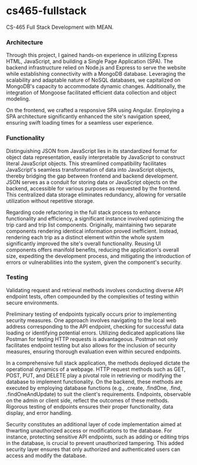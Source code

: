# cs465-fullstack
CS-465 Full Stack Development with MEAN.
### Architecture 
Through this project, I gained hands-on experience in utilizing Express HTML, JavaScript, and building a Single Page Application (SPA). The backend infrastructure relied on Node.js and Express to serve the website while establishing connectivity with a MongoDB database. Leveraging the scalability and adaptable nature of NoSQL databases, we capitalized on MongoDB's capacity to accommodate dynamic changes. Additionally, the integration of Mongoose facilitated efficient data collection and object modeling.

On the frontend, we crafted a responsive SPA using Angular. Employing a SPA architecture significantly enhanced the site's navigation speed, ensuring swift loading times for a seamless user experience.

### Functionality

Distinguishing JSON from JavaScript lies in its standardized format for object data representation, easily interpretable by JavaScript to construct literal JavaScript objects. This streamlined compatibility facilitates JavaScript's seamless transformation of data into JavaScript objects, thereby bridging the gap between frontend and backend development. JSON serves as a conduit for storing data or JavaScript objects on the backend, accessible for various purposes as requested by the frontend. This centralized data storage eliminates redundancy, allowing for versatile utilization without repetitive storage.

Regarding code refactoring in the full stack process to enhance functionality and efficiency, a significant instance involved optimizing the trip card and trip list components. Originally, maintaining two separate components rendering identical information proved inefficient. Instead, rendering each trip as a distinct element within the whole system significantly improved the site's overall functionality. Reusing UI components offers manifold benefits, reducing the application's overall size, expediting the development process, and mitigating the introduction of errors or vulnerabilities into the system, given the component's security.

### Testing

Validating request and retrieval methods involves conducting diverse API endpoint tests, often compounded by the complexities of testing within secure environments.

Preliminary testing of endpoints typically occurs prior to implementing security measures. One approach involves navigating to the local web address corresponding to the API endpoint, checking for successful data loading or identifying potential errors. Utilizing dedicated applications like Postman for testing HTTP requests is advantageous. Postman not only facilitates endpoint testing but also allows for the inclusion of security measures, ensuring thorough evaluation even within secured endpoints.

In a comprehensive full stack application, the methods deployed dictate the operational dynamics of a webpage. HTTP request methods such as GET, POST, PUT, and DELETE play a pivotal role in retrieving or modifying the database to implement functionality. On the backend, these methods are executed by employing database functions (e.g., .create, .findOne, .find, .findOneAndUpdate) to suit the client's requirements. Endpoints, observable on the admin or client side, reflect the outcomes of these methods. Rigorous testing of endpoints ensures their proper functionality, data display, and error handling.

Security constitutes an additional layer of code implementation aimed at thwarting unauthorized access or modifications to the database. For instance, protecting sensitive API endpoints, such as adding or editing trips in the database, is crucial to prevent unauthorized tampering. This added security layer ensures that only authorized and authenticated users can access and modify the database.
